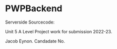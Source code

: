 # PWPBackend

Serverside Sourcecode:

Unit 5 A Level Project work for submission 2022-23.

Jacob Eynon. Candadate No. 
